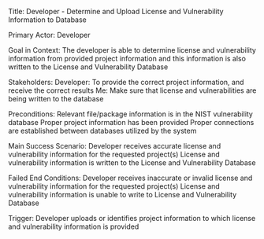 Title: Developer - Determine and Upload License and Vulnerability Information to Database

Primary Actor: Developer

Goal in Context: The developer is able to determine license and vulnerability information from provided project information and this information is also written to the License and Vulnerability Database

Stakeholders:
Developer: To provide the correct project information, and receive the correct results
Me: Make sure that license and vulnerabilities are being written to the database 

Preconditions:
Relevant file/package information is in the NIST vulnerability database
Proper project information has been provided
Proper connections are established between databases utilized by the system

Main Success Scenario:
Developer receives accurate license and vulnerability information for the requested project(s)
License and vulnerability information is written to the License and Vulnerability Database

Failed End Conditions:
Developer receives inaccurate or invalid license and vulnerability information for the requested project(s)
License and vulnerability information is unable to write to License and Vulnerability Database

Trigger:  Developer uploads or identifies project information to which license and vulnerability information is provided
